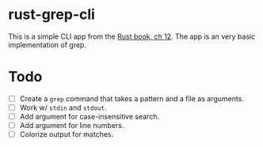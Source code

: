 # rust-grep-cli

This is a simple CLI app from the
[Rust book, ch 12](https://doc.rust-lang.org/book/ch12-00-an-io-project.html). The app is an very
basic implementation of grep.

# Todo

- [ ] Create a `grep` command that takes a pattern and a file as arguments.
- [ ] Work w/ `stdin` and `stdout`.
- [ ] Add argument for case-insensitive search.
- [ ] Add argument for line numbers.
- [ ] Colorize output for matches.
